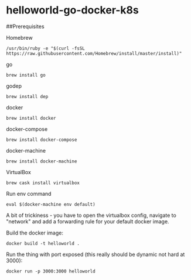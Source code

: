 # helloworld-go-docker-k8s



##Prerequisites

Homebrew
```
/usr/bin/ruby -e "$(curl -fsSL https://raw.githubusercontent.com/Homebrew/install/master/install)"
```

go
```
brew install go
```

godep
```
brew install dep
```

docker
```
brew install docker
```

docker-compose
```
brew install docker-compose
```

docker-machine
```
brew install docker-machine
```

VirtualBox
```
brew cask install virtualbox
```

Run env command
```
eval $(docker-machine env default)
```

A bit of trickiness - you have to open the virtualbox config, navigate to "network" and add a forwarding rule for your default docker image.

Build the docker image:

```
docker build -t helloworld .
```

Run the thing with port exposed (this really should be dynamic not hard at 3000):

```
docker run -p 3000:3000 helloworld
```
